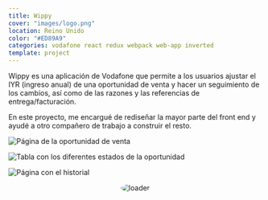 ```yaml
---
title: Wippy
cover: "images/logo.png"
location: Reino Unido
color: "#ED89A9"
categories: vodafone react redux webpack web-app inverted
template: project
---
```


Wippy es una aplicación de Vodafone que permite a los usuarios ajustar el IYR (ingreso anual) de una oportunidad de venta y hacer un seguimiento de los cambios, así como de las razones y las referencias de entrega/facturación.

En este proyecto, me encargué de rediseñar la mayor parte del front end y ayudé a otro compañero de trabajo a construir el resto.

![](/work/wippy/images/1.png "Página de la oportunidad de venta")

![](/work/wippy/images/2.jpg "Tabla con los diferentes estados de la oportunidad")

![](/work/wippy/images/3.jpg "Página con el historial")

<p style="text-align: center">
  <img style="border-radius: 100%" src="/work/wippy/images/loader.gif" alt="loader" />
</p>
